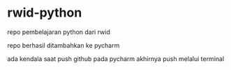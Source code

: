 # rwid-python
repo pembelajaran python dari rwid

repo berhasil ditambahkan ke pycharm

ada kendala saat push github pada pycharm
akhirnya push melalui terminal